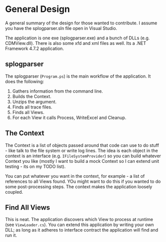 # General Design

A general summary of the design for those wanted to contribute. I assume you have the splogparser.sln file open in Visual Studio.

The application is one exe (splogparser.exe) and a bunch of DLLs (e.g. CDMView.dll). There is also some xfd and xml files as well. Its a .NET Framework 4.7.2 application.

## splogparser

The splogparser (`Program.ps`) is the main workflow of the application. It does the following: 

1. Gathers information from the command line.
2. Builds the Context.
3. Unzips the argument.
4. Finds all trace files.
5. Finds all Views.
6. For each View it calls Process, WriteExcel and Cleanup.

## The Context

The Context is a list of objects passed around that code can use to do stuff - like talk to the file system or write log lines. The idea is each object in the context is an interface (e.g. `IFileSystemProvider`) so you can build whatever Context you like (mostly I want to build a mock Context so I can extend unit testing - its on my TODO list).

You can put whatever you want in the context, for example - a list of references to all Views found. YOu might want to do this if you wanted to do some post-processing steps. The context makes the application loosely coupled.

## Find All Views

This is neat. The application discovers which View to process at runtime (see `ViewLoader.cs`). You can extend this application by writing your own DLL; as long as it adheres to interface contract the application will find and run it.
